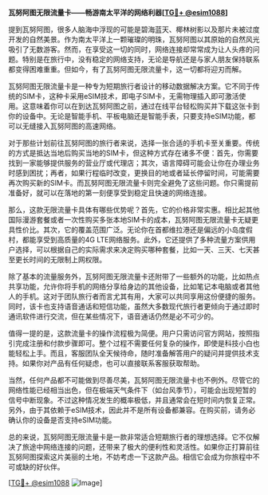 **瓦努阿图无限流量卡——畅游南太平洋的网络利器[[TG💪+ @esim1088](https://t.me/s/esim1088)]**

提到瓦努阿图，很多人脑海中浮现的可能是碧海蓝天、椰林树影以及那片未被过度开发的自然美景。作为南太平洋上一颗璀璨的明珠，瓦努阿图以其原始的自然风光吸引了无数游客。然而，在享受这一切的同时，网络连接却常常成为让人头疼的问题。特别是在旅行中，没有稳定的网络支持，无论是导航还是与家人朋友保持联系都变得困难重重。但如今，有了瓦努阿图无限流量卡，这一切都将迎刃而解。

瓦努阿图无限流量卡是一种专为短期旅行者设计的移动数据解决方案。它不同于传统的SIM卡，这种卡采用eSIM技术，即电子SIM卡，无需物理插入即可激活使用。这意味着你可以在到达瓦努阿图之前，通过在线平台轻松购买并下载这张卡到你的设备中。无论是智能手机、平板电脑还是智能手表，只要支持eSIM功能，都可以无缝接入瓦努阿图的高速网络。

对于那些计划前往瓦努阿图的旅行者来说，选择一张合适的手机卡至关重要。传统的方式是抵达当地后购买当地的SIM卡，但这种方式存在诸多不便：首先，你需要找到一家能够提供服务的营业厅或代理店；其次，语言障碍可能会让你在办理业务时感到困扰；再者，如果行程临时改变，更换目的地或者延长停留时间，可能需要再次购买新的SIM卡。而瓦努阿图无限流量卡则完全避免了这些问题。你只需提前准备好，就可以在落地的第一刻便享受到稳定且快速的网络连接。

那么，这款无限流量卡具体有哪些优势呢？首先，它的价格非常实惠。相比起其他国际漫游套餐或者一次性购买多张本地SIM卡的成本，瓦努阿图无限流量卡无疑更具性价比。其次，它的覆盖范围广泛。无论你在首都维拉港还是偏远的小岛度假村，都能享受到高质量的4G LTE网络服务。此外，它还提供了多种流量方案供用户选择，可以根据自己的实际需求来决定购买哪种套餐，比如一天、三天、七天甚至更长时间的无限制上网权限。

除了基本的流量服务外，瓦努阿图无限流量卡还附带了一些额外的功能，比如热点共享功能，允许你将手机的网络分享给身边的其他设备，比如笔记本电脑或者其他人的手机。这对于团队旅行者而言尤其有用，大家可以共同享用这份便捷的服务。同时，该卡也支持语音通话和短信功能，虽然大多数现代旅行者更倾向于通过即时通讯软件进行交流，但在某些情况下，语音通话仍然是必不可少的。

值得一提的是，这款流量卡的操作流程极为简便。用户只需访问官方网站，按照指引完成注册和付款步骤即可。整个过程不需要任何复杂的操作，即使是科技小白也能轻松上手。而且，客服团队全天候待命，随时准备解答用户的疑问并提供技术支持。如果你对产品有任何疑虑，也可以直接联系客服获取帮助。

当然，任何产品都不可能做到尽善尽美，瓦努阿图无限流量卡也不例外。尽管它的网络性能已经相当出色，但在极端天气条件下（如台风季节），可能会出现短暂的信号中断现象。不过这种情况发生的概率极低，并且通常会在短时间内恢复正常。另外，由于其依赖于eSIM技术，因此并不是所有设备都兼容。在购买前，请务必确认你的设备是否支持eSIM功能。

总的来说，瓦努阿图无限流量卡是一款非常适合短期旅行者的理想选择。它不仅解决了旅途中网络连接的问题，还带来了极大的便利性和灵活性。如果你正打算前往瓦努阿图探索这片美丽的土地，不妨考虑一下这款产品。相信它会成为你旅程中不可或缺的好伙伴。

[[TG💪+ @esim1088](https://t.me/s/esim1088) ![Image](https://i.postimg.cc/4NQfJmqS/Snipaste-2025-05-13-00-14-12.png)]